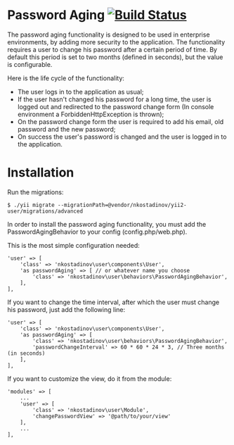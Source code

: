 # Password Aging [![Build Status](https://travis-ci.org/nkostadinov/yii2-user.svg?branch=master)](https://travis-ci.org/nkostadinov/yii2-user) 

The password aging functionality is designed to be used in enterprise environments, by adding more security to the application.
The functionality requires a user to change his password after a certain period of time.
By default this period is set to two months (defined in seconds), but the value is configurable.

Here is the life cycle of the functionality:
 - The user logs in to the application as usual;
 - If the user hasn't changed his password for a long time, the user is logged out and redirected to the password change form (In console environment a ForbiddenHttpException is thrown); 
 - On the password change form the user is required to add his email, old password and the new password;
 - On success the user's password is changed and the user is logged in to the application.

# Installation

Run the migrations:

```
$ ./yii migrate --migrationPath=@vendor/nkostadinov/yii2-user/migrations/advanced
```

In order to install the password aging functionality, you must add the PasswordAgingBehavior to your config (config.php/web.php).

This is the most simple configuration needed:

```
'user' => [
    'class' => 'nkostadinov\user\components\User',
    'as passwordAging' => [ // or whatever name you choose
        'class' => 'nkostadinov\user\behaviors\PasswordAgingBehavior',
    ],
],
```

If you want to change the time interval, after which the user must change his password, just add the following line:

```
'user' => [
    'class' => 'nkostadinov\user\components\User',
    'as passwordAging' => [
        'class' => 'nkostadinov\user\behaviors\PasswordAgingBehavior',
        'passwordChangeInterval' => 60 * 60 * 24 * 3, // Three months (in seconds)
    ],
],
```

If you want to customize the view, do it from the module:

```
'modules' => [
    ...
    'user' => [
        'class' => 'nkostadinov\user\Module',
        'changePasswordView' => '@path/to/your/view'
    ],
    ...
],
```